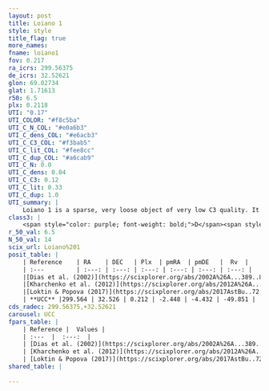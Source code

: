 ```yaml
---
layout: post
title: Loiano 1
style: style
title_flag: true
more_names: 
fname: loiano1
fov: 0.217
ra_icrs: 299.56375
de_icrs: 32.52621
glon: 69.02734
glat: 1.71613
r50: 6.5
plx: 0.2118
UTI: "0.17"
UTI_COLOR: "#f8c5ba"
UTI_C_N_COL: "#e0a6b3"
UTI_C_dens_COL: "#e6acb3"
UTI_C_C3_COL: "#f3bab5"
UTI_C_lit_COL: "#fee8cc"
UTI_C_dup_COL: "#a6cab9"
UTI_C_N: 0.0
UTI_C_dens: 0.04
UTI_C_C3: 0.12
UTI_C_lit: 0.33
UTI_C_dup: 1.0
UTI_summary: |
    Loiano 1 is a sparse, very loose object of very low C3 quality. It is poorly studied in the literature, with no articles listed in the last 8 years.<br><br><span style="color: #99180f; font-weight: bold;">Warning: </span>contains less than 25 stars with <i>P>0.5</i> estimated.
class3: |
    <span style="color: purple; font-weight: bold;">D</span><span style="color: red; font-weight: bold;">C</span>
r_50_val: 6.5
N_50_val: 14
scix_url: Loiano%201
posit_table: |
    | Reference    | RA    | DEC   | Plx  | pmRA  | pmDE   |  Rv  |
    | :---         | :---: | :---: | :---: | :---: | :---: | :---: |
    |[Dias et al. (2002)](https://scixplorer.org/abs/2002A%26A...389..871D) | 299.558 | 32.545 | -- | -0.7 | -4.63 | -- |
    |[Kharchenko et al. (2012)](https://scixplorer.org/abs/2012A%26A...543A.156K) | 299.572 | 32.55 | -- | -4.33 | -3.53 | -- |
    |[Loktin & Popova (2017)](https://scixplorer.org/abs/2017AstBu..72..257L) | 299.565 | 32.55 | -- | -4.004 | -2.33 | -- |
    | **UCC** |299.564 | 32.526 | 0.212 | -2.448 | -4.432 | -49.851 | 
cds_radec: 299.56375,+32.52621
carousel: UCC
fpars_table: |
    | Reference |  Values |
    | :---  |  :---:  |
    | [Dias et al. (2002)](https://scixplorer.org/abs/2002A%26A...389..871D) | `E(B-V)=0.44, Dist=2700.0, Age=8.4` |
    | [Kharchenko et al. (2012)](https://scixplorer.org/abs/2012A%26A...543A.156K) | `e_bv=0.614, distance=1447, log_age=8.9` |
    | [Loktin & Popova (2017)](https://scixplorer.org/abs/2017AstBu..72..257L) | `E(B-V)=0.735, Dmod=12.449, logt=7.41` |
shared_table: |
    
---
```

